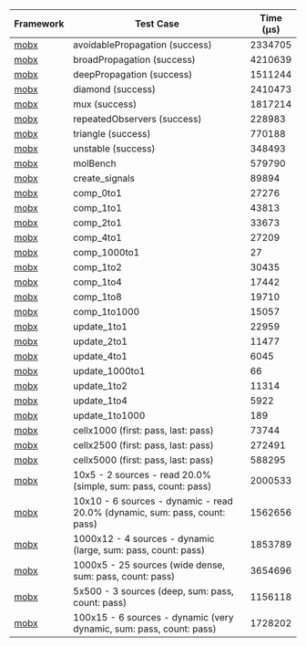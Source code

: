 | Framework | Test Case | Time (μs) |
| --- | --- | --- |
| [mobx](https://github.com/mobxjs/mobx.dart) | avoidablePropagation (success) | 2334705 |
| [mobx](https://github.com/mobxjs/mobx.dart) | broadPropagation (success) | 4210639 |
| [mobx](https://github.com/mobxjs/mobx.dart) | deepPropagation (success) | 1511244 |
| [mobx](https://github.com/mobxjs/mobx.dart) | diamond (success) | 2410473 |
| [mobx](https://github.com/mobxjs/mobx.dart) | mux (success) | 1817214 |
| [mobx](https://github.com/mobxjs/mobx.dart) | repeatedObservers (success) | 228983 |
| [mobx](https://github.com/mobxjs/mobx.dart) | triangle (success) | 770188 |
| [mobx](https://github.com/mobxjs/mobx.dart) | unstable (success) | 348493 |
| [mobx](https://github.com/mobxjs/mobx.dart) | molBench | 579790 |
| [mobx](https://github.com/mobxjs/mobx.dart) | create_signals | 89894 |
| [mobx](https://github.com/mobxjs/mobx.dart) | comp_0to1 | 27276 |
| [mobx](https://github.com/mobxjs/mobx.dart) | comp_1to1 | 43813 |
| [mobx](https://github.com/mobxjs/mobx.dart) | comp_2to1 | 33673 |
| [mobx](https://github.com/mobxjs/mobx.dart) | comp_4to1 | 27209 |
| [mobx](https://github.com/mobxjs/mobx.dart) | comp_1000to1 | 27 |
| [mobx](https://github.com/mobxjs/mobx.dart) | comp_1to2 | 30435 |
| [mobx](https://github.com/mobxjs/mobx.dart) | comp_1to4 | 17442 |
| [mobx](https://github.com/mobxjs/mobx.dart) | comp_1to8 | 19710 |
| [mobx](https://github.com/mobxjs/mobx.dart) | comp_1to1000 | 15057 |
| [mobx](https://github.com/mobxjs/mobx.dart) | update_1to1 | 22959 |
| [mobx](https://github.com/mobxjs/mobx.dart) | update_2to1 | 11477 |
| [mobx](https://github.com/mobxjs/mobx.dart) | update_4to1 | 6045 |
| [mobx](https://github.com/mobxjs/mobx.dart) | update_1000to1 | 66 |
| [mobx](https://github.com/mobxjs/mobx.dart) | update_1to2 | 11314 |
| [mobx](https://github.com/mobxjs/mobx.dart) | update_1to4 | 5922 |
| [mobx](https://github.com/mobxjs/mobx.dart) | update_1to1000 | 189 |
| [mobx](https://github.com/mobxjs/mobx.dart) | cellx1000 (first: pass, last: pass) | 73744 |
| [mobx](https://github.com/mobxjs/mobx.dart) | cellx2500 (first: pass, last: pass) | 272491 |
| [mobx](https://github.com/mobxjs/mobx.dart) | cellx5000 (first: pass, last: pass) | 588295 |
| [mobx](https://github.com/mobxjs/mobx.dart) | 10x5 - 2 sources - read 20.0% (simple, sum: pass, count: pass) | 2000533 |
| [mobx](https://github.com/mobxjs/mobx.dart) | 10x10 - 6 sources - dynamic - read 20.0% (dynamic, sum: pass, count: pass) | 1562656 |
| [mobx](https://github.com/mobxjs/mobx.dart) | 1000x12 - 4 sources - dynamic (large, sum: pass, count: pass) | 1853789 |
| [mobx](https://github.com/mobxjs/mobx.dart) | 1000x5 - 25 sources (wide dense, sum: pass, count: pass) | 3654696 |
| [mobx](https://github.com/mobxjs/mobx.dart) | 5x500 - 3 sources (deep, sum: pass, count: pass) | 1156118 |
| [mobx](https://github.com/mobxjs/mobx.dart) | 100x15 - 6 sources - dynamic (very dynamic, sum: pass, count: pass) | 1728202 |
